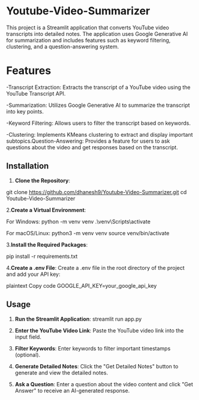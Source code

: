 # Youtube-Video-Summarizer
This project is a Streamlit application that converts YouTube video transcripts into detailed notes. The application uses Google Generative AI for summarization and includes features such as keyword filtering, clustering, and a question-answering system.

# Features
-Transcript Extraction: Extracts the transcript of a YouTube video using the YouTube Transcript API.

-Summarization: Utilizes Google Generative AI to summarize the transcript into key points.

-Keyword Filtering: Allows users to filter the transcript based on keywords.

-Clustering: Implements KMeans clustering to extract and display important subtopics.Question-Answering: Provides a feature for users to ask questions about the video and get responses based on the transcript.

## Installation
1. **Clone the Repository**:

git clone https://github.com/dhanesh9/Youtube-Video-Summarizer.git
cd Youtube-Video-Summarizer

2.**Create a Virtual Environment**:

For Windows:
python -m venv venv
.\venv\Scripts\activate

For macOS/Linux:
python3 -m venv venv
source venv/bin/activate

3.**Install the Required Packages**:

pip install -r requirements.txt

4.**Create a .env File**:
Create a .env file in the root directory of the project and add your API key:

plaintext
Copy code
GOOGLE_API_KEY=your_google_api_key

## Usage
1. **Run the Streamlit Application**: streamlit run app.py

2. **Enter the YouTube Video Link**:
Paste the YouTube video link into the input field.

3. **Filter Keywords**:
Enter keywords to filter important timestamps (optional).

4. **Generate Detailed Notes**:
Click the "Get Detailed Notes" button to generate and view the detailed notes.

5. **Ask a Question**:
Enter a question about the video content and click "Get Answer" to receive an AI-generated response.
